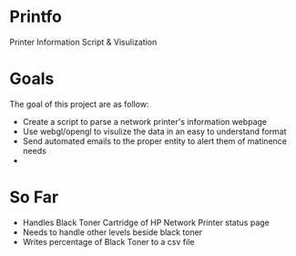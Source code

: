 Printfo
=======

Printer Information Script &amp; Visulization


Goals
=====
The goal of this project are as follow:<br>
* Create a script to parse a network printer's information webpage<br>
* Use webgl/opengl to visulize the data in an easy to understand format<br>
* Send automated emails to the proper entity to alert them of matinence needs<br>
*

So Far
======
* Handles Black Toner Cartridge of HP Network Printer status page
* Needs to handle other levels beside black toner
* Writes percentage of Black Toner to a csv file
